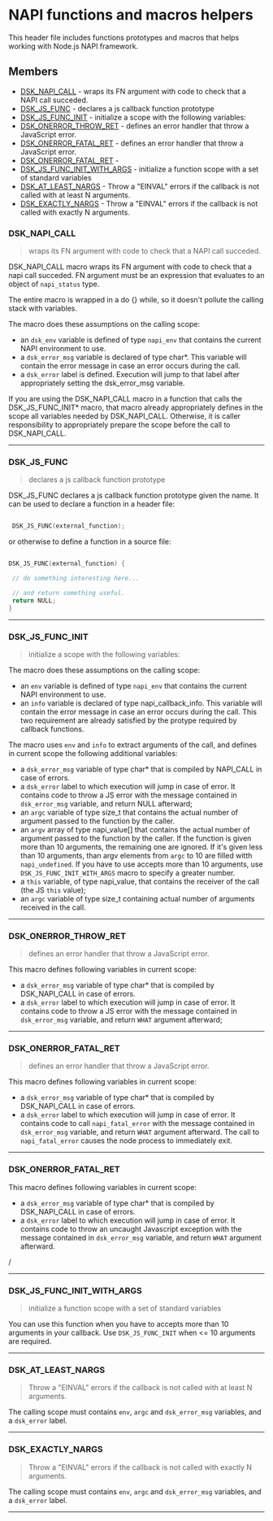 # NAPI functions and macros helpers

This header file includes functions prototypes and macros that
helps working with Node.js NAPI framework.

## Members

* [DSK_NAPI_CALL](#DSK_NAPI_CALL) - wraps its FN argument with code to check that a NAPI call succeded.
* [DSK_JS_FUNC](#DSK_JS_FUNC) - declares a js callback function prototype
* [DSK_JS_FUNC_INIT](#DSK_JS_FUNC_INIT) - initialize a scope with the following variables:
* [DSK_ONERROR_THROW_RET](#DSK_ONERROR_THROW_RET) - defines an error handler that throw a JavaScript error.
* [DSK_ONERROR_FATAL_RET](#DSK_ONERROR_FATAL_RET) - defines an error handler that throw a JavaScript error.
* [DSK_ONERROR_FATAL_RET](#DSK_ONERROR_FATAL_RET) - 
* [DSK_JS_FUNC_INIT_WITH_ARGS](#DSK_JS_FUNC_INIT_WITH_ARGS) - initialize a function scope with a set of standard variables
* [DSK_AT_LEAST_NARGS](#DSK_AT_LEAST_NARGS) - Throw a "EINVAL" errors if the callback is not called with at least N arguments.
* [DSK_EXACTLY_NARGS](#DSK_EXACTLY_NARGS) - Throw a "EINVAL" errors if the callback is not called with exactly N arguments.

### DSK_NAPI_CALL

> wraps its FN argument with code to check that a NAPI call succeded.

DSK_NAPI_CALL macro wraps its FN argument
with code to check that a napi call succeded.
FN argument must be an expression that evaluates
to an object of `napi_status` type.

The entire macro is wrapped in a do {} while, so it
doesn't pollute the calling stack with variables.

The macro does these assumptions on the calling scope:

 * an `dsk_env` variable is defined of type `napi_env` that contains the current
   NAPI environment to use.
 * a `dsk_error_msg` variable is declared of type char*.
   This variable will contain the error message in case an error
   occurs during the call.  
 * a `dsk_error` label is defined. Execution will jump to that label
   after appropriately setting the dsk_error_msg variable.
 
If you are using the DSK_NAPI_CALL macro in a function that calls
the DSK_JS_FUNC_INIT* macro, that macro already appropriately defines
in the scope all variables needed by DSK_NAPI_CALL. Otherwise, it is 
caller responsibility to appropriately prepare the scope before 
the call to DSK_NAPI_CALL.

---

### DSK_JS_FUNC

> declares a js callback function prototype

DSK_JS_FUNC declares a js callback function prototype given the name.
It can be used to declare a function in a header file:

```c

 DSK_JS_FUNC(external_function);

```

or otherwise to define a function in a source file:

```c

DSK_JS_FUNC(external_function) {

 // do something interesting here...

 // and return something useful.
 return NULL;
}

```

---

### DSK_JS_FUNC_INIT

> initialize a scope with the following variables:

The macro does these assumptions on the calling scope:
 * an `env` variable is defined of type `napi_env` that contains the current
   NAPI environment to use.
 * an `info` variable is declared of type napi_callback_info.
   This variable will contain the error message in case an error
   occurs during the call. 
This two requirement are already satisfied by the protype required by callback 
functions.

The macro uses `env` and `info` to extract arguments of the call, and defines 
in current scope the following additional variables:
 
 * a `dsk_error_msg` variable of type char* that is compiled by NAPI_CALL in case of errors. 
 * a `dsk_error` label to which execution will jump in case of error. It contains code to
   throw a JS error with the message contained in `dsk_error_msg` variable, and return NULL afterward;  
 * an `argc` variable of type size_t that contains the actual number of argument 
   passed to the function by the caller.  
 * an `argv` array of type napi_value[] that contains the actual number of argument 
   passed to the function by the caller. If the function is given more than 10 arguments, the remaining
   one are ignored. If it's given less than 10 arguments, than argv elements from
   `argc` to 10 are filled witth `napi_undefined`. If you have to use accepts more than 10 
   arguments, use `DSK_JS_FUNC_INIT_WITH_ARGS` macro to specify a greater number.
 * a `this` variable, of type napi_value, that contains the receiver of the call (the JS `this` value);
 * an `argc` variable of type size_t containing actual number of arguments received in the call.

---

### DSK_ONERROR_THROW_RET

> defines an error handler that throw a JavaScript error.

This macro defines following variables in current scope:

 * a `dsk_error_msg` variable of type char* that is compiled by DSK_NAPI_CALL in 
   case of errors. 
 * a `dsk_error` label to which execution will jump in case of error. It contains
   code to throw a JS error with the message contained in `dsk_error_msg` variable, 
   and return `WHAT` argument afterward;

---

### DSK_ONERROR_FATAL_RET

> defines an error handler that throw a JavaScript error.

This macro defines following variables in current scope:

 * a `dsk_error_msg` variable of type char* that is compiled by DSK_NAPI_CALL in 
   case of errors. 
 * a `dsk_error` label to which execution will jump in case of error. It contains
   code to call `napi_fatal_error` with the message contained in `dsk_error_msg` variable, 
   and return `WHAT` argument afterward. The call to `napi_fatal_error` causes the node process
	  to immediately exit.

---

### DSK_ONERROR_FATAL_RET

> 

This macro defines following variables in current scope:

 * a `dsk_error_msg` variable of type char* that is compiled by DSK_NAPI_CALL in 
   case of errors. 
 * a `dsk_error` label to which execution will jump in case of error. It contains
   code to throw an uncaught Javascript exception with the message contained in `dsk_error_msg` 
   variable, and return `WHAT` argument afterward. 

/

---

### DSK_JS_FUNC_INIT_WITH_ARGS

> initialize a function scope with a set of standard variables

You can use this function when you have to accepts more than 10 arguments in your 
callback. Use `DSK_JS_FUNC_INIT` when <= 10 arguments are required.

---

### DSK_AT_LEAST_NARGS

> Throw a "EINVAL" errors if the callback is not called with at least N arguments.

The calling scope must contains `env`, `argc` and `dsk_error_msg` variables, and a `dsk_error` label.

---

### DSK_EXACTLY_NARGS

> Throw a "EINVAL" errors if the callback is not called with exactly N arguments.

The calling scope must contains `env`, `argc` and `dsk_error_msg` variables, and a `dsk_error` label.

---


